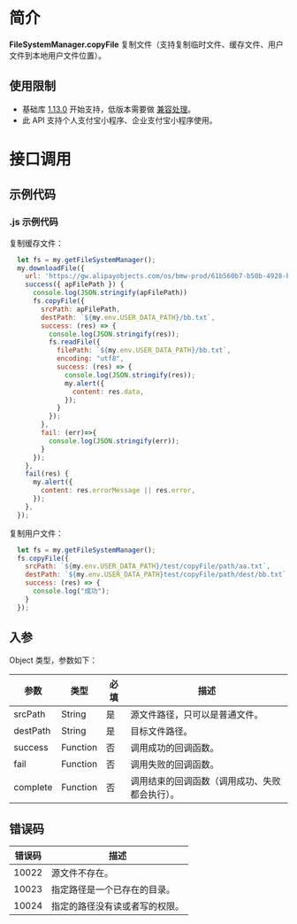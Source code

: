 # 简介
**FileSystemManager.copyFile** 复制文件（支持复制临时文件、缓存文件、用户文件到本地用户文件位置）。

## 使用限制

- 基础库 [1.13.0](https://opendocs.alipay.com/mini/framework/lib) 开始支持，低版本需要做 [兼容处理](https://opendocs.alipay.com/mini/framework/compatibility)。
- 此 API 支持个人支付宝小程序、企业支付宝小程序使用。

# 接口调用

## 示例代码

### .js 示例代码

复制缓存文件：
```JavaScript
  let fs = my.getFileSystemManager();
  my.downloadFile({
    url: 'https://gw.alipayobjects.com/os/bmw-prod/61b560b7-b50b-4928-b392-c39a1c4bd0fd.txt',
    success({ apFilePath }) {
      console.log(JSON.stringify(apFilePath))
      fs.copyFile({
        srcPath: apFilePath,
        destPath: `${my.env.USER_DATA_PATH}/bb.txt`,
        success: (res) => {
          console.log(JSON.stringify(res));
          fs.readFile({
            filePath: `${my.env.USER_DATA_PATH}/bb.txt`,
            encoding: "utf8",
            success: (res) => {
              console.log(JSON.stringify(res));
              my.alert({
                content: res.data,
              });
            }
          });
        },
        fail: (err)=>{
          console.log(JSON.stringify(err));
        }
      });
    },
    fail(res) {
      my.alert({
        content: res.errorMessage || res.error,
      });
    },
  });
```

复制用户文件：
```javascript
  let fs = my.getFileSystemManager();
  fs.copyFile({
    srcPath: `${my.env.USER_DATA_PATH}/test/copyFile/path/aa.txt`,
    destPath: `${my.env.USER_DATA_PATH}test/copyFile/path/dest/bb.txt`,
    success: (res) => {
 	  console.log("成功");
    }
  });
```

## 入参

Object 类型，参数如下：

| **参数** | **类型** | **必填** | **描述** |
| --- | --- | --- | --- |
| srcPath | String | 是 | 源文件路径，只可以是普通文件。 |
| destPath | String | 是 | 目标文件路径。 |
| success | Function | 否 | 调用成功的回调函数。 |
| fail | Function | 否 | 调用失败的回调函数。 |
| complete | Function | 否 | 调用结束的回调函数（调用成功、失败都会执行）。 |


## 错误码
| **错误码** | **描述** |
| --- | --- |
| 10022 | 源文件不存在。 |
| 10023 | 指定路径是一个已存在的目录。 |
| 10024 | 指定的路径没有读或者写的权限。 |
